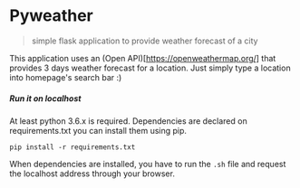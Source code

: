 # Pyweather
>simple flask application to provide weather forecast of a city

This application uses an (Open API)[https://openweathermap.org/] that provides 3 days weather forecast for a location.
Just simply type a location into homepage's search bar :)


##### Run it on localhost
At least python 3.6.x is required. Dependencies are declared on requirements.txt you can install them using pip.

``pip install -r requirements.txt``

When dependencies are installed, you have to run the ``.sh`` file and request the localhost address through your browser.
